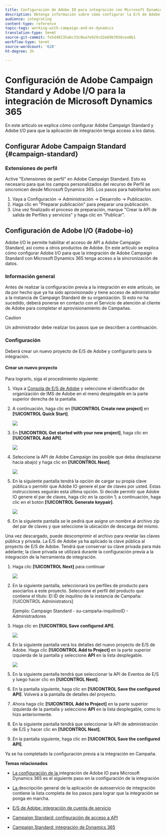 ```yaml
---
title: Configuración de Adobe IO para integración con Microsoft Dynamics 365
description: Obtenga información sobre cómo configurar la E/S de Adobe para la integración con Microsoft Dynamics 365.
audience: integrating
content-type: reference
topic-tags: working-with-campaign-and-ms-dynamics
translation-type: tm+mt
source-git-commit: fe5d40235abc33c0ea7e929cd2e69b7030cea0b1
workflow-type: tm+mt
source-wordcount: '628'
ht-degree: 3%

---
```



# Configuración de Adobe Campaign Standard y Adobe I/O para la integración de Microsoft Dynamics 365

En este artículo se explica cómo configurar Adobe Campaign Standard y Adobe I/O para que la aplicación de integración tenga acceso a los datos.

## Configurar Adobe Campaign Standard {#campaign-standard}

### Extensiones de perfil

Active &quot;Extensiones de perfil&quot; en Adobe Campaign Standard.   Esto es necesario para que los campos personalizados del recurso de Perfil se sincronicen desde Microsoft Dynamics 365.   Los pasos para habilitarlos son:

1. Vaya a Configuración -> Administración -> Desarrollo -> Publicación.
1. Haga clic en &quot;Preparar publicación&quot; para preparar una publicación.
1. Una vez finalizado el proceso de preparación, marque &quot;Crear la API de salida de Perfiles y servicios&quot; y haga clic en &quot;Publicar&quot;.

## Configuración de Adobe I/O {#adobe-io}

Adobe I/O le permite habilitar el acceso de API a Adobe Campaign Standard, así como a otros productos de Adobe.   En este artículo se explica cómo configurar Adobe I/O para que la integración de Adobe Campaign Standard con Microsoft Dynamics 365 tenga acceso a la sincronización de datos.

### Información general

Antes de realizar la configuración previa a la integración en este artículo, se da por hecho que ya ha sido aprovisionado y tiene acceso de administrador a la instancia de Campaign Standard de su organización.  Si esto no ha sucedido, deberá ponerse en contacto con el Servicio de atención al cliente de Adobe para completar el aprovisionamiento de Campañas.

>[!CAUTION]
>
>Un administrador debe realizar los pasos que se describen a continuación.

### Configuración

Deberá crear un nuevo proyecto de E/S de Adobe y configurarlo para la integración.

#### Crear un nuevo proyecto

Para lograrlo, siga el procedimiento siguiente:

1. Vaya a [Consola de E/S de Adobe](https://console.adobe.io/home#) y seleccione el identificador de organización de IMS de Adobe en el menú desplegable en la parte superior derecha de la pantalla.

1. A continuación, haga clic en **[!UICONTROL Create new project]** en **[!UICONTROL Quick Start]**.

   ![](assets/adobeIO1.png)

1. En **[!UICONTROL Get started with your new project]**, haga clic en **[!UICONTROL Add API]**.

   ![](assets/adobeIO2.png)

1. Seleccione la API de Adobe Campaign (es posible que deba desplazarse hacia abajo) y haga clic en **[!UICONTROL Next]**.

   ![](assets/adobeIO3.png)

1. En la siguiente pantalla tendrá la opción de cargar su propia clave pública o permitir que Adobe IO genere el par de claves por usted. Estas instrucciones seguirán esta última opción. Si decide permitir que Adobe IO genere el par de claves, haga clic en la opción 1; a continuación, haga clic en el botón **[!UICONTROL Generate keypair]**.

   ![](assets/adobeIO4.png)

1. En la siguiente pantalla se le pedirá que asigne un nombre al archivo zip del par de claves y que seleccione la ubicación de descarga del mismo.

Una vez descargado, puede descomprimir el archivo para revelar las claves pública y privada. La E/S de Adobe ya ha aplicado la clave pública al proyecto de E/S de Adobe. Tendrá que conservar su clave privada para más adelante; la clave privada se utilizará durante la configuración previa a la integración de la herramienta de integración.

1. Haga clic **[!UICONTROL Next]** para continuar

   ![](assets/adobeIO5.png)

1. En la siguiente pantalla, seleccionará los perfiles de producto para asociarlos a este proyecto. Seleccione el perfil del producto que contiene el título: El ID de inquilino de la instancia de Campaña: [!UICONTROL Administrators]

   Ejemplo: Campaign Standard - su-campaña-inquilinoID - Administradores

1. Haga clic en **[!UICONTROL Save configured API]**.

   ![](assets/adobeIO6.png)

1. En la siguiente pantalla verá los detalles del nuevo proyecto de E/S de Adobe. Haga clic **[!UICONTROL Add to Project]** en la parte superior izquierda de la pantalla y seleccione **API** en la lista desplegable.

   ![](assets/adobeIO7.png)

1. En la siguiente pantalla tendrá que seleccionar la API de Eventos de E/S y luego hacer clic en **[!UICONTROL Next]**.

1. En la pantalla siguiente, haga clic en **[!UICONTROL Save the configured API]**.  Volverá a la pantalla de detalles del proyecto.

1. Ahora haga clic **[!UICONTROL Add to Project]** en la parte superior izquierda de la pantalla y seleccione **API** en la lista desplegable, como lo hizo anteriormente.

1. En la siguiente pantalla tendrá que seleccionar la API de administración de E/S y hacer clic en **[!UICONTROL Next]**.

1. En la pantalla siguiente, haga clic en **[!UICONTROL Save the configured API]**.

Ya se ha completado la configuración previa a la integración en Campaña.

**Temas relacionados**

* [La configuración de la ](../../integrating/using/d365-acs-configure-adobe-io.md) integración de Adobe IO para Microsoft Dynamics 365 es el siguiente paso en la configuración de la integración
* [La ](../../integrating/using/d365-acs-self-service-app-quick-start-guide.md) descripción general de la aplicación de autoservicio de integración contiene la lista completa de los pasos para lograr que la integración se ponga en marcha.


* [E/S de Adobe: integración de cuenta de servicio](https://www.adobe.io/authentication/auth-methods.html#!AdobeDocs/adobeio-auth/master/AuthenticationOverview/ServiceAccountIntegration.md)
* [Campaign Standard: configuración de acceso a API](../../api/using/setting-up-api-access.md)
* [Campaign Standard: integración de Dynamics 365](../../integrating/using/d365-acs-configure-d365.md)
